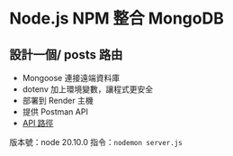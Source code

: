 # Node.js NPM 整合 MongoDB

## 設計一個/ posts 路由

- Mongoose 連接遠端資料庫
- dotenv 加上環境變數，讓程式更安全
- 部署到 Render 主機
- 提供 Postman API
- [API 路徑](https://week2-postsapi-2024.onrender.com/)

版本號：node 20.10.0
指令：`nodemon server.js`